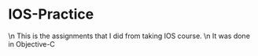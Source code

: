 # IOS-Practice
\n This is the assignments that I did from taking IOS course.
\n It was done in Objective-C
